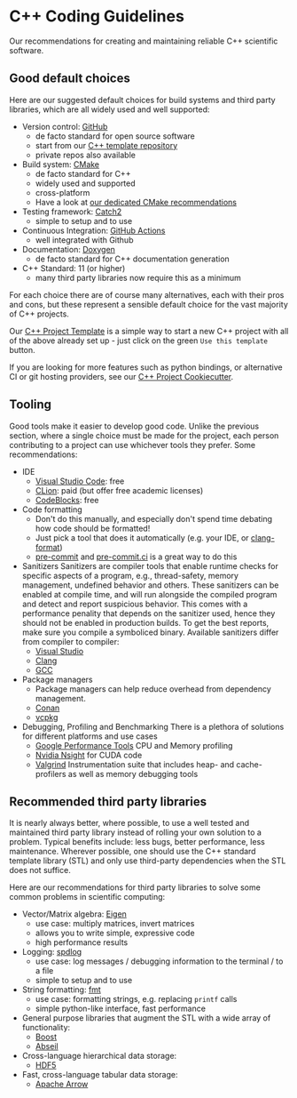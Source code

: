# C++ Coding Guidelines
Our recommendations for creating and maintaining reliable C++ scientific software. 

## Good default choices

Here are our suggested default choices for build systems and third party libraries, which are all widely used and well supported:

- Version control: [GitHub](https://github.com/)
  - de facto standard for open source software
  - start from our [C++ template repository](https://github.com/ssciwr/cpp-project-template)
  - private repos also available
- Build system: [CMake](https://cmake.org/)
  - de facto standard for C++
  - widely used and supported
  - cross-platform
  - Have a look at [our dedicated CMake recommendations](cmake.md)
- Testing framework: [Catch2](https://github.com/catchorg/Catch2)
  - simple to setup and to use
- Continuous Integration: [GitHub Actions](https://github.com/features/actions)
  - well integrated with Github
- Documentation: [Doxygen](https://www.doxygen.nl/index.html)
  - de facto standard for C++ documentation generation
- C++ Standard: 11 (or higher)
  - many third party libraries now require this as a minimum

For each choice there are of course many alternatives, each with their pros and cons, but these represent a
sensible default choice for the vast majority of C++ projects.

Our [C++ Project Template](https://github.com/ssciwr/cpp-project-template) is a simple way to
start a new C++ project with all of the above already set up - just click on the green `Use this template` button.

If you are looking for more features such as python bindings, or alternative CI or git hosting providers,
see our [C++ Project Cookiecutter](https://github.com/ssciwr/cookiecutter-cpp-project).

## Tooling

Good tools make it easier to develop good code. Unlike the previous section, where a single choice must be made
for the project, each person contributing to a project can use whichever tools they prefer. Some recommendations:

- IDE
  - [Visual Studio Code](https://code.visualstudio.com/): free
  - [CLion](https://www.jetbrains.com/clion/): paid (but offer free academic licenses)
  - [CodeBlocks](http://www.codeblocks.org/): free
- Code formatting
  - Don't do this manually, and especially don't spend time debating how code should be formatted!
  - Just pick a tool that does it automatically (e.g. your IDE, or [clang-format](https://clang.llvm.org/docs/ClangFormat.html))
  - [pre-commit](https://pre-commit.com/) and [pre-commit.ci](https://pre-commit.ci/) is a great way to do this
- Sanitizers 
  Sanitizers are compiler tools that enable runtime checks for specific aspects of a program, e.g., thread-safety, memory management, undefined behavior and others. These sanitizers can be enabled at compile time, and will run alongside the compiled program and detect and report suspicious behavior. This comes with a performance penality that depends on the sanitizer used, hence they should not be enabled in production builds. To get the best reports, make sure you compile a symboliced binary. Available sanitizers differ from compiler to compiler: 
    - [Visual Studio](https://learn.microsoft.com/en-us/cpp/build/reference/fsanitize?view=msvc-170)
    - [Clang](https://clang.llvm.org/docs/UsersManual.html#controlling-code-generation)
    - [GCC](https://gcc.gnu.org/onlinedocs/gcc/Instrumentation-Options.html)
- Package managers
  - Package managers can help reduce overhead from dependency management.
  - [Conan](https://conan.io/)
  - [vcpkg](https://vcpkg.io/en/)
- Debugging, Profiling and Benchmarking
  There is a plethora of solutions for different platforms and use cases
  - [Google Performance Tools](https://github.com/gperftools/gperftools) CPU and Memory profiling
  - [Nvidia Nsight](https://developer.nvidia.com/nsight-compute-2019_5) for CUDA code
  - [Valgrind](https://valgrind.org/) Instrumentation suite that includes heap- and cache-profilers as well as memory debugging tools
  
## Recommended third party libraries

It is nearly always better, where possible, to use a well tested and maintained third party library instead of rolling
your own solution to a problem. Typical benefits include: less bugs, better performance, less maintenance. Wherever possible, one should use the C++ standard template library (STL) and only use third-party dependencies when the STL does not suffice. 

Here are our recommendations for third party libraries to solve some common problems in scientific computing:

- Vector/Matrix algebra: [Eigen](http://eigen.tuxfamily.org/)
  - use case: multiply matrices, invert matrices
  - allows you to write simple, expressive code
  - high performance results
- Logging: [spdlog](https://github.com/gabime/spdlog)
  - use case: log messages / debugging information to the terminal / to a file
  - simple to setup and to use
- String formatting: [fmt](https://fmt.dev/)
  - use case: formatting strings, e.g. replacing `printf` calls
  - simple python-like interface, fast performance
- General purpose libraries that augment the STL with a wide array of functionality:
  - [Boost](https://www.boost.org/)
  - [Abseil](https://github.com/abseil/abseil-cpp)
- Cross-language hierarchical data storage:
  - [HDF5](https://www.hdfgroup.org/solutions/hdf5/) 
- Fast, cross-language tabular data storage: 
  - [Apache Arrow](https://arrow.apache.org/)
